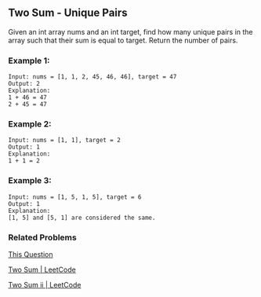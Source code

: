 ## Two Sum - Unique Pairs

Given an int array nums and an int target, find how many unique pairs in the array such that their sum is equal to target. Return the number of pairs.

### Example 1:

```
Input: nums = [1, 1, 2, 45, 46, 46], target = 47
Output: 2
Explanation:
1 + 46 = 47
2 + 45 = 47
```

### Example 2:

```
Input: nums = [1, 1], target = 2
Output: 1
Explanation:
1 + 1 = 2
```

### Example 3:

```
Input: nums = [1, 5, 1, 5], target = 6
Output: 1
Explanation:
[1, 5] and [5, 1] are considered the same.
```

### Related Problems

[This Question](https://leetcode.com/discuss/interview-question/372434)

[Two Sum | LeetCode](https://leetcode.com/problems/two-sum)

[Two Sum ii | LeetCode](https://leetcode.com/problems/two-sum-ii-input-array-is-sorted)

